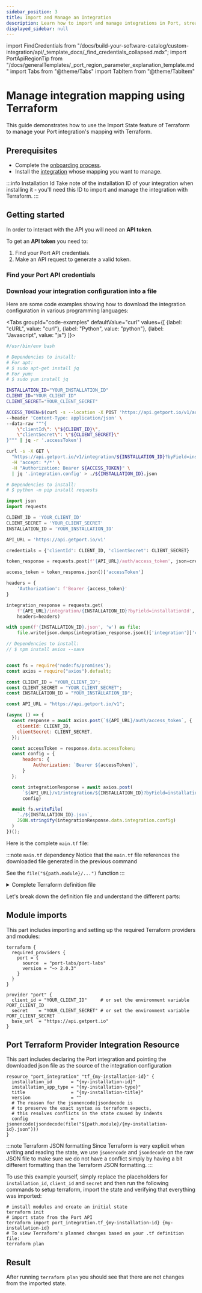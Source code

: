 ```yaml
---
sidebar_position: 3
title: Import and Manage an Integration
description: Learn how to import and manage integrations in Port, streamlining your workflows and enhancing system connectivity.
displayed_sidebar: null
---
```


import FindCredentials from "/docs/build-your-software-catalog/custom-integration/api/\_template_docs/\_find_credentials_collapsed.mdx";
import PortApiRegionTip from "/docs/generalTemplates/_port_region_parameter_explanation_template.md"
import Tabs from "@theme/Tabs"
import TabItem from "@theme/TabItem"


# Manage integration mapping using Terraform

This guide demonstrates how to use the Import State feature of Terraform to manage your Port integration's mapping with Terraform.



## Prerequisites

- Complete the [onboarding process](/getting-started/overview).
- Install the [integration](/integrations-index) whose mapping you want to manage. 

:::info Installation Id
Take note of the installation ID of your integration when installing it - you'll need this ID to import and manage the integration with Terraform.
:::


## Getting started

In order to interact with the API you will need an **API token**.

To get an **API token** you need to:

1. Find your Port API credentials.
2. Make an API request to generate a valid token.

### Find your Port API credentials

<FindCredentials />

### Download your integration configuration into a file

Here are some code examples showing how to download the integration configuration in various programming languages:

<Tabs groupId="code-examples" defaultValue="curl" values={[
{label: "cURL", value: "curl"},
{label: "Python", value: "python"},
{label: "Javascript", value: "js"}
]}>

<TabItem value="curl">

```bash showLineNumbers
#/usr/bin/env bash

# Dependencies to install:
# For apt:
# $ sudo apt-get install jq
# For yum:
# $ sudo yum install jq

INSTALLATION_ID="YOUR_INSTALLATION_ID"
CLIENT_ID="YOUR_CLIENT_ID"
CLIENT_SECRET="YOUR_CLIENT_SECRET"

ACCESS_TOKEN=$(curl -s --location -X POST 'https://api.getport.io/v1/auth/access_token' \
--header 'Content-Type: application/json' \
--data-raw """{
    \"clientId\": \"${CLIENT_ID}\",
    \"clientSecret\": \"${CLIENT_SECRET}\"
}""" | jq -r '.accessToken')

curl -s -X GET \
  "https://api.getport.io/v1/integration/${INSTALLATION_ID}?byField=installationId" \
  -H 'accept: */*' \
  -H "Authorization: Bearer ${ACCESS_TOKEN}" \
  | jq '.integration.config' > ./${INSTALLATION_ID}.json

```

</TabItem>

<TabItem value="python">

```python showLineNumbers
# Dependencies to install:
# $ python -m pip install requests

import json
import requests

CLIENT_ID = 'YOUR_CLIENT_ID'
CLIENT_SECRET = 'YOUR_CLIENT_SECRET'
INSTALLATION_ID = 'YOUR_INSTALLATION_ID'

API_URL = 'https://api.getport.io/v1'

credentials = {'clientId': CLIENT_ID, 'clientSecret': CLIENT_SECRET}

token_response = requests.post(f'{API_URL}/auth/access_token', json=credentials)

access_token = token_response.json()['accessToken']

headers = {
    'Authorization': f'Bearer {access_token}'
}

integration_response = requests.get(
    f'{API_URL}/integration/{INSTALLATION_ID}?byField=installationId',
    headers=headers)

with open(f'{INSTALLATION_ID}.json', 'w') as file:
    file.write(json.dumps(integration_response.json()['integration']['config']))
```

</TabItem>

<TabItem value="js">

```javascript showLineNumbers
// Dependencies to install:
// $ npm install axios --save


const fs = require('node:fs/promises');
const axios = require("axios").default;

const CLIENT_ID = "YOUR_CLIENT_ID";
const CLIENT_SECRET = "YOUR_CLIENT_SECRET";
const INSTALLATION_ID = "YOUR_INSTALLATION_ID";

const API_URL = "https://api.getport.io/v1";

(async () => {
  const response = await axios.post(`${API_URL}/auth/access_token`, {
    clientId: CLIENT_ID,
    clientSecret: CLIENT_SECRET,
  });

  const accessToken = response.data.accessToken;
  const config = {
      headers: {
          Authorization: `Bearer ${accessToken}`,
      }
  };

  const integrationResponse = await axios.post(
      `${API_URL}/v1/integration/${INSTALLATION_ID}?byField=installationId`, 
      config)

  await fs.writeFile(
    `./${INSTALLATION_ID}.json`, 
    JSON.stringify(integrationResponse.data.integration.config)
  )
})();
```

</TabItem>

</Tabs>

<PortApiRegionTip/>

Here is the complete `main.tf` file:

:::note `main.tf` dependency
Notice that the `main.tf` file references the downloaded file generated in the previous command

See the `file("${path.module}/...")` function
:::

<details>
<summary>Complete Terraform definition file</summary>

```hcl showLineNumbers
terraform {
  required_providers {
    port = {
      source  = "port-labs/port-labs"
      version = "~> 2.0.3"
    }
  }

  provider "port" {
  client_id = "YOUR_CLIENT_ID"     # or set the environment variable PORT_CLIENT_ID
  secret    = "YOUR_CLIENT_SECRET" # or set the environment variable PORT_CLIENT_SECRET
  base_url  = "https://api.getport.io"
}

resource "port_integration" "tf_{my-installation-id}" {
  installation_id       = "{my-installation-id}"
  installation_app_type = "{my-installation-type}"
  title                 = "{my-installation-title}"
  version               = ""
  # The reason for the jsonencode|jsondecode is
  # to preserve the exact syntax as terraform expects,
  # this resolves conflicts in the state caused by indents
  config                = jsonencode(jsondecode(file("${path.module}/{my-installation-id}.json")))
}

```

<PortApiRegionTip/>

</details>

Let's break down the definition file and understand the different parts:

## Module imports

This part includes importing and setting up the required Terraform providers and modules:

```hcl showLineNumbers
terraform {
  required_providers {
    port = {
      source  = "port-labs/port-labs"
      version = "~> 2.0.3"
    }
  }
}

provider "port" {
  client_id = "YOUR_CLIENT_ID"     # or set the environment variable PORT_CLIENT_ID
  secret    = "YOUR_CLIENT_SECRET" # or set the environment variable PORT_CLIENT_SECRET
  base_url  = "https://api.getport.io"
}
```

<PortApiRegionTip/>

## Port Terraform Provider Integration Resource

This part includes declaring the Port integration and pointing the downloaded json file as the source of the integration configuration

```hcl showLineNumbers
resource "port_integration" "tf_{my-installation-id}" {
  installation_id       = "{my-installation-id}"
  installation_app_type = "{my-installation-type}"
  title                 = "{my-installation-title}"
  version               = ""
  # The reason for the jsonencode|jsondecode is
  # to preserve the exact syntax as terraform expects,
  # this resolves conflicts in the state caused by indents
  config                = jsonencode(jsondecode(file("${path.module}/{my-installation-id}.json")))
}

```

:::note Terraform JSON formatting
Since Terraform is very explicit when writing and reading the state, we use `jsonencode` and `jsondecode` on the raw JSON file to make sure we do not have a conflict simply by having a bit different formatting than the Terraform JSON formatting.
:::

To use this example yourself, simply replace the placeholders for `installation_id`, `client_id` and `secret` and then run the following commands to setup terraform, import the state and verifying that everything was imported:

```shell showLineNumbers
# install modules and create an initial state
terraform init
# import state from the Port API
terraform import port_integration.tf_{my-installation-id} {my-installation-id}
# To view Terraform's planned changes based on your .tf definition file:
terraform plan
```




## Result

After running `terraform plan` you should see that there are not changes from the imported state.

